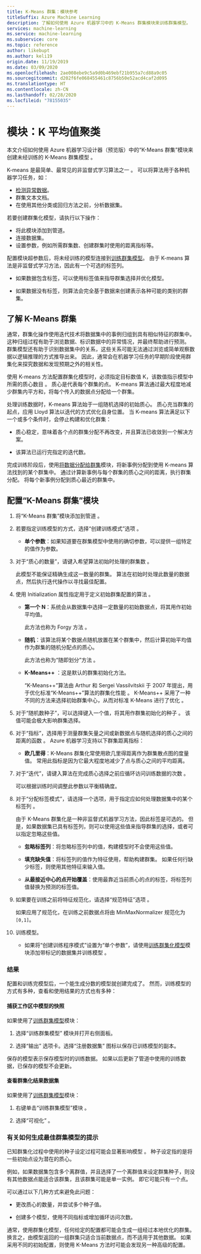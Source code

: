 ```yaml
---
title: K-Means 群集：模块参考
titleSuffix: Azure Machine Learning
description: 了解如何使用 Azure 机器学习中的 K-Means 群集模块来训练群集模型。
services: machine-learning
ms.service: machine-learning
ms.subservice: core
ms.topic: reference
author: likebupt
ms.author: keli19
origin.date: 11/19/2019
ms.date: 03/09/2020
ms.openlocfilehash: 2ae008ebe9c5a9d0b469ebf21b955a7cd88a9c05
ms.sourcegitcommit: d202f6fe068455461c8756b50e52acd4caf2d095
ms.translationtype: HT
ms.contentlocale: zh-CN
ms.lasthandoff: 02/28/2020
ms.locfileid: "78155035"
---
```

# <a name="module-k-means-clustering"></a>模块：K 平均值聚类

本文介绍如何使用 Azure 机器学习设计器（预览版）中的“K-Means 群集”模块来创建未经训练的 K-Means 群集模型  。 
 
K-means 是最简单、最常见的非监督式学习算法之一  。 可以将算法用于各种机器学习任务，如： 

* [检测异常数据](https://msdn.microsoft.com/magazine/jj891054.aspx)。
* 群集文本文档。
* 在使用其他分类或回归方法之前，分析数据集。 

若要创建群集化模型，请执行以下操作：

* 将此模块添加到管道。
* 连接数据集。
* 设置参数，例如所需群集数、创建群集时使用的距离指标等。 
  
配置模块超参数后，将未经训练的模型连接到[训练群集模型](train-clustering-model.md)。 由于 K-means 算法是非监督式学习方法，因此有一个可选的标签列。 

+ 如果数据包含标签，可以使用标签值来指导群集选择并优化模型。 

+ 如果数据没有标签，则算法会完全基于数据来创建表示各种可能的类别的群集。  

##  <a name="understand-k-means-clustering"></a>了解 K-Means 群集
 
通常，群集化操作使用迭代技术将数据集中的事例归组到具有相似特征的群集中。 这种归组过程有助于浏览数据、标识数据中的异常情况，并最终帮助进行预测。 群集模型还有助于识别数据集中的关系，这些关系可能无法通过浏览或简单观察数据以逻辑推理的方式推导出来。 因此，通常会在机器学习任务的早期阶段使用群集化来探究数据和发现预期之外的相关性。  
  
 使用 K-means 方法配置群集化模型时，必须指定目标数值 K，该数值指示模型中所需的质心数目   。 质心是代表每个群集的点。 K-means 算法通过最大程度地减少群集内平方和，将每个传入的数据点分配给一个群集。 
 
处理训练数据时，K-means 算法始于一组随机选择的初始质心。 质心充当群集的起点，应用 Lloyd 算法以迭代的方式优化自身位置。 当 K-means 算法满足以下一个或多个条件时，会停止构建和优化群集：  
  
-   质心稳定，意味着各个点的群集分配不再改变，并且算法已收敛到一个解决方案。  
  
-   该算法已运行完指定的迭代数。  
  
 完成训练阶段后，使用[将数据分配给群集](assign-data-to-clusters.md)模块，将新事例分配到使用 K-means 算法找到的某个群集中。 通过计算新事例与每个群集的质心之间的距离，执行群集分配。 将每个新事例分配到质心最近的群集中。  

## <a name="configure-the-k-means-clustering-module"></a>配置“K-Means 群集”模块
  
1.  将“K-Means 群集”模块添加到管道  。  
  
2.  若要指定训练模型的方式，选择“创建训练模式”选项  。  
  
    -   **单个参数**：如果知道要在群集模型中使用的确切参数，可以提供一组特定的值作为参数。  
  
3.  对于“质心的数量”，请键入希望算法初始时处理的群集数  。  
  
     此模型不能保证精确生成这一数量的群集。 算法在初始时处理此数量的数据点，然后执行迭代操作以寻找最佳配置。  
  
4.  使用 Initialization 属性指定用于定义初始群集配置的算法  。  
  
    -   **第一个 N**：系统会从数据集中选择一定数量的初始数据点，将其用作初始平均值。 
    
         此方法也称为 Forgy 方法  。  
  
    -   **随机**：该算法将某个数据点随机放置在某个群集中，然后计算初始平均值作为群集的随机分配点的质心。 

         此方法也称为“随即划分”方法  。  
  
    -   **K-Means++** ：这是默认的群集初始化方法。  
  
         “K-Means++”算法由 Arthur 和 Sergei Vassilvitskii 于 2007 年提出，用于优化标准“K-Means++”算法的群集化性能  。 K-Means++ 采用了一种不同的方法来选择初始群集中心，从而对标准 K-Means 进行了优化  。  
  
    
5.  对于“随机数种子”，可以选择键入一个值，将其用作群集初始化的种子  。 该值可能会极大影响群集选择。  
  
6.  对于“指标”，选择用于测量群集矢量之间或新数据点与随机选择的质心之间的距离的函数  。 Azure 机器学习支持以下群集距离指标：  
  
    -   **欧几里得**：K-Means 群集化常使用欧几里得距离作为群集散点图的度量值。 常用此指标是因为它最大程度地减少了点与质心之间的平均距离。
  
7.  对于“迭代”，请键入算法在完成质心选择之前应循环访问训练数据的次数  。  
  
     可以根据训练时间调整此参数以平衡精确度。  
  
8.  对于“分配标签模式”，请选择一个选项，用于指定应如何处理数据集中的某个标签列  。  
  
     由于 K-Means 群集化是一种非监督式机器学习方法，因此标签是可选的。 但是，如果数据集已具有标签列，则可以使用这些值来指导群集的选择，或者可以指定忽略这些值。  
  
    -   **忽略标签列**：将忽略标签列中的值，构建模型时不会使用这些值。
  
    -   **填充缺失值**：将标签列的值作为特征使用，帮助构建群集。 如果任何行缺少标签，则使用其他特征来输入值。  
  
    -   **从最接近中心的点开始覆盖**：使用最靠近当前质心的点的标签，将标签列值替换为预测的标签值。  

8.  如果要在训练之前将特征规范化，请选择“规范特征”选项  。
  
     如果应用了规范化，在训练之前数据点将由 MinMaxNormalizer 规范化为 `[0,1]`。

10. 训练模型。  
  
    -   如果将“创建训练程序模式”设置为“单个参数”，请使用[训练群集化模型](train-clustering-model.md)模块添加带标记的数据集并训练模型   。  
  
### <a name="results"></a>结果

配置和训练完模型后，一个能生成分数的模型就创建完成了。 然而，训练模型的方式有多种，查看和使用结果的方式也有多种： 

#### <a name="capture-a-snapshot-of-the-model-in-your-workspace"></a>捕获工作区中模型的快照

如果使用了[训练群集模型](train-clustering-model.md)模块：

1. 选择“训练群集模型”  模块并打开右侧面板。

2. 选择“输出”  选项卡。选择“注册数据集”  图标以保存已训练模型的副本。

保存的模型表示保存模型时的训练数据。 如果以后更新了管道中使用的训练数据，已保存的模型不会更新。 

#### <a name="see-the-clustering-result-dataset"></a>查看群集化结果数据集 

如果使用了[训练群集模型](train-clustering-model.md)模块：

1. 右键单击“训练群集模型”模块  。

2. 选择“可视化”  。

### <a name="tips-for-generating-the-best-clustering-model"></a>有关如何生成最佳群集模型的提示  

已知群集化过程中使用的种子设定过程可能会显著影响模型  。 种子设定指的是将一些初始点设为潜在的质心。
 
例如，如果数据集包含多个离群值，并且选择了一个离群值来设定群集种子，则没有其他数据点能适合该群集，且该群集可能是单一实例。 即它可能只有一个点。  
  
可以通过以下几种方式来避免此问题：  
  
-   更改质心的数量，并尝试多个种子值。  
  
-   创建多个模型，使用不同指标或增加循环访问次数。  
  
通常，使用群集化模型，任何给定的配置都可能会生成一组经过本地优化的群集。 换言之，由模型返回的一组群集只适合当前数据点，而不适用于其他数据。 如果采用不同的初始配置，则使用 K-Means 方法时可能会发现另一种高级的配置。 
